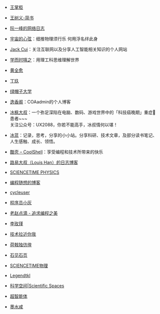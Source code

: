 - [王掌柜](https://since1989.org/)

- [王树义-简书](https://www.jianshu.com/u/7618ab4a30e4)

- [阮一峰的网络日志](http://www.ruanyifeng.com/blog/)

- [宇宙的心弦](https://www.physixfan.com/)：细推物理须行乐 何用浮名绊此身

- [Jack Cui](https://cuijiahua.com)：关注互联网以及分享人工智能相关知识的个人网站

- [学而时嘻之](https://www.geekonomics10000.com/)：用理工科思维理解世界

- [黄全愈](http://blog.sina.com.cn/s/articlelist_1222838993_0_1.html)

- [丁玖](http://www.math.usm.edu/jding/)

- [绿帽子大学](https://lmzdx.com/)

- [逸香阁](http://www.coaadmin.cn/)：COAadmin的个人博客

- [冰枫大叔](https://www.jianshu.com/u/d53595364c3e)：一个弥足深陷在电脑、数码、游戏世界中的「科技癌晚期」重症🏥患者~~~  
关注公众号：UX2088，你若不能高手，冰叔情何以堪！

- [冰蓝](http://lanbing510.info/)：记录，思考，分享的小小站。分享科研、技术文章，及部分读书笔记、人生感触、成长、领悟。

- [酷壳 – CoolShell](https://coolshell.cn/)：享受编程和技术所带来的快乐

- [路易大叔（Louis Han）的日志博客](http://louishan.com)

- [SCIENCETIME PHYSICS](https://st-phys.blogspot.com/)

- [编程随想的博客](https://program-think.blogspot.com/)

- [cycleuser](https://blog.cycleuser.org)

- [程序员小灰](https://juejin.im/user/5a144d196fb9a045211e5618/posts)

- [老赵点滴 - 追求编程之美](http://blog.zhaojie.me/)

- [李玫瑾](https://www.weibo.com/limeijin)

- [技术拉近你我](https://coderschool.cn/)

- [荷戟独彷徨](https://www.guanqr.com/)

- [石见石页](https://yanshuo.name/cn/)

- [SCIENCETIME物理](https://st-phys.blogspot.com/)

- [Legendtkl](http://legendtkl.com/)

- [科学空间|Scientific Spaces](https://www.spaces.ac.cn/)

- [超智能体](https://zhuanlan.zhihu.com/YJango)

- [墨水咸](https://www.douban.com/people/57965497/)